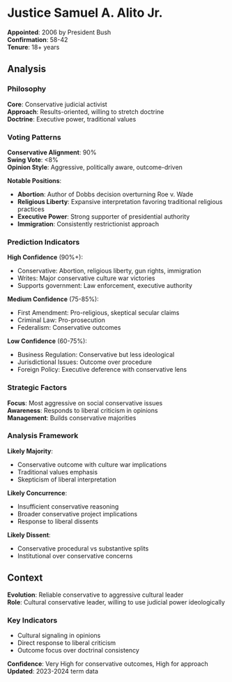 # Justice Samuel A. Alito Jr.

**Appointed**: 2006 by President Bush  
**Confirmation**: 58-42  
**Tenure**: 18+ years

## Analysis

### Philosophy
**Core**: Conservative judicial activist  
**Approach**: Results-oriented, willing to stretch doctrine  
**Doctrine**: Executive power, traditional values

### Voting Patterns

**Conservative Alignment**: 90%  
**Swing Vote**: <8%  
**Opinion Style**: Aggressive, politically aware, outcome-driven

**Notable Positions**:
- **Abortion**: Author of Dobbs decision overturning Roe v. Wade
- **Religious Liberty**: Expansive interpretation favoring traditional religious practices
- **Executive Power**: Strong supporter of presidential authority
- **Immigration**: Consistently restrictionist approach

### Prediction Indicators

**High Confidence** (90%+):
- Conservative: Abortion, religious liberty, gun rights, immigration
- Writes: Major conservative culture war victories
- Supports government: Law enforcement, executive authority

**Medium Confidence** (75-85%):
- First Amendment: Pro-religious, skeptical secular claims
- Criminal Law: Pro-prosecution
- Federalism: Conservative outcomes

**Low Confidence** (60-75%):
- Business Regulation: Conservative but less ideological
- Jurisdictional Issues: Outcome over procedure
- Foreign Policy: Executive deference with conservative lens

### Strategic Factors

**Focus**: Most aggressive on social conservative issues  
**Awareness**: Responds to liberal criticism in opinions  
**Management**: Builds conservative majorities

### Analysis Framework

**Likely Majority**:
- Conservative outcome with culture war implications
- Traditional values emphasis
- Skepticism of liberal interpretation

**Likely Concurrence**:
- Insufficient conservative reasoning
- Broader conservative project implications
- Response to liberal dissents

**Likely Dissent**:
- Conservative procedural vs substantive splits
- Institutional over conservative concerns

## Context

**Evolution**: Reliable conservative to aggressive cultural leader  
**Role**: Cultural conservative leader, willing to use judicial power ideologically

### Key Indicators
- Cultural signaling in opinions
- Direct response to liberal criticism
- Outcome focus over doctrinal consistency

**Confidence**: Very High for conservative outcomes, High for approach  
**Updated**: 2023-2024 term data